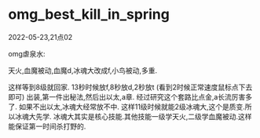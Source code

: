 # omg_best_kill_in_spring


2022-05-23,21点02

omg虐泉水:



天火,血魔被动,血魔d,冰魂大改成f,小鸟被动,多重.

这样等到8级就回家.
13秒时候放f,8秒放d,2秒放t (看到2时候正常速度鼠标点下去即可)
出装,第一件出秘法,然后出以太,a章. 经过研究这个套路比点金,a长流厉害多了.
如果不出以太,冰魂大经常放不中.
这样11级时候就能2级冰魂大,这个是质变.所以冰魂大先学.
冰魂大其实是核心技能.其他技能一级学天火,二级学血魔被动.这样能保证第一时间杀打野的.


